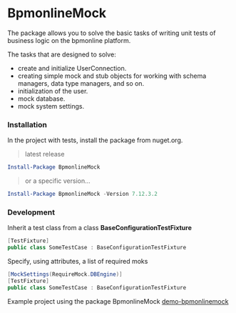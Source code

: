 
# BpmonlineMock
The package allows you to solve the basic tasks of writing unit tests of business logic on the bpmonline platform.

The tasks that are designed to solve:
- create and initialize UserConnection.
- creating simple mock and stub objects for working with schema managers, data type managers, and so on.
- initialization of the user.
- mock database.
- mock system settings.

### Installation

In the project with tests, install the package from nuget.org.
>latest release
```powershell
Install-Package BpmonlineMock
```
>or a specific version...
```powershell
Install-Package BpmonlineMock -Version 7.12.3.2
```
### Development
Inherit a test class from a class **BaseConfigurationTestFixture**
```csharp
[TestFixture]
public class SomeTestCase : BaseConfigurationTestFixture
```
Specify, using attributes, a list of required moks
```csharp
[MockSettings(RequireMock.DBEngine)]
[TestFixture]
public class SomeTestCase : BaseConfigurationTestFixture
```
Example project using the package BpmonlineMock [demo-bpmonlinemock](https://github.com/Advance-Technologies-Foundation/demo-bpmonlinemock)